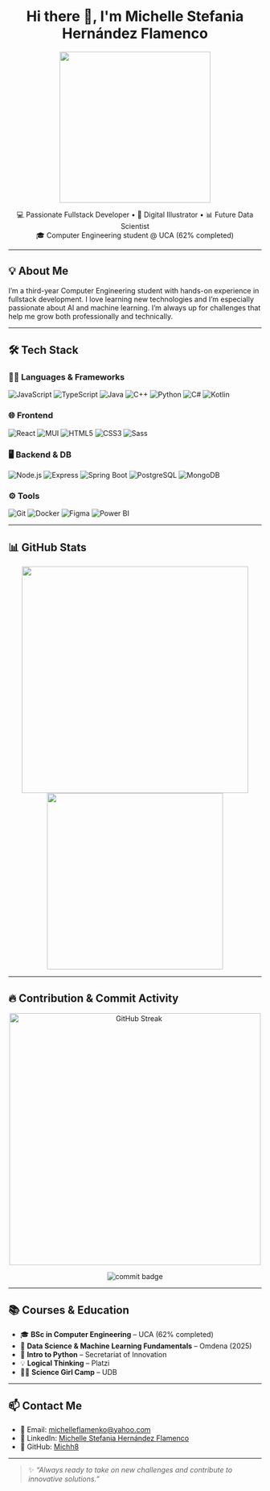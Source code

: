 <h1 align="center">Hi there 👋, I'm Michelle Stefania Hernández Flamenco</h1>

<p align="center">
  <img src="https://i.makeagif.com/media/1-17-2021/t80PNA.gif" width="300"/>
</p>

<p align="center">
  💻 Passionate Fullstack Developer • 🎨 Digital Illustrator • 📊 Future Data Scientist  
  <br/>
  🎓 Computer Engineering student @ UCA (62% completed)
</p>

---

## 💡 About Me

I’m a third-year Computer Engineering student with hands-on experience in fullstack development. I love learning new technologies and I’m especially passionate about AI and machine learning. I’m always up for challenges that help me grow both professionally and technically.

---

## 🛠️ Tech Stack

### 👩‍💻 Languages & Frameworks

![JavaScript](https://img.shields.io/badge/-JavaScript-F7DF1E?logo=javascript&logoColor=black&style=flat-square)
![TypeScript](https://img.shields.io/badge/-TypeScript-3178C6?logo=typescript&logoColor=white&style=flat-square)
![Java](https://img.shields.io/badge/-Java-007396?logo=java&logoColor=white&style=flat-square)
![C++](https://img.shields.io/badge/-C++-00599C?logo=c%2B%2B&logoColor=white&style=flat-square)
![Python](https://img.shields.io/badge/-Python-3776AB?logo=python&logoColor=white&style=flat-square)
![C#](https://img.shields.io/badge/-CSharp-239120?logo=c-sharp&logoColor=white&style=flat-square)
![Kotlin](https://img.shields.io/badge/-Kotlin-0095D5?logo=kotlin&logoColor=white&style=flat-square)

### 🌐 Frontend

![React](https://img.shields.io/badge/-React-61DAFB?logo=react&logoColor=black&style=flat-square)
![MUI](https://img.shields.io/badge/-MUI-007FFF?logo=mui&logoColor=white&style=flat-square)
![HTML5](https://img.shields.io/badge/-HTML5-E34F26?logo=html5&logoColor=white&style=flat-square)
![CSS3](https://img.shields.io/badge/-CSS3-1572B6?logo=css3&logoColor=white&style=flat-square)
![Sass](https://img.shields.io/badge/-Sass-CC6699?logo=sass&logoColor=white&style=flat-square)

### 🖥️ Backend & DB

![Node.js](https://img.shields.io/badge/-Node.js-339933?logo=node.js&logoColor=white&style=flat-square)
![Express](https://img.shields.io/badge/-Express-000000?logo=express&logoColor=white&style=flat-square)
![Spring Boot](https://img.shields.io/badge/-Spring%20Boot-6DB33F?logo=spring-boot&logoColor=white&style=flat-square)
![PostgreSQL](https://img.shields.io/badge/-PostgreSQL-4169E1?logo=postgresql&logoColor=white&style=flat-square)
![MongoDB](https://img.shields.io/badge/-MongoDB-47A248?logo=mongodb&logoColor=white&style=flat-square)

### ⚙️ Tools

![Git](https://img.shields.io/badge/-Git-F05032?logo=git&logoColor=white&style=flat-square)
![Docker](https://img.shields.io/badge/-Docker-2496ED?logo=docker&logoColor=white&style=flat-square)
![Figma](https://img.shields.io/badge/-Figma-F24E1E?logo=figma&logoColor=white&style=flat-square)
![Power BI](https://img.shields.io/badge/-PowerBI-F2C811?logo=powerbi&logoColor=black&style=flat-square)

---

## 📊 GitHub Stats

<p align="center">
  <img src="https://github-readme-stats.vercel.app/api?username=Michh8&show_icons=true&theme=radical" width="450" />
  <img src="https://github-readme-stats.vercel.app/api/top-langs/?username=Michh8&layout=compact&theme=radical" width="350" />
</p>

---

## 🔥 Contribution & Commit Activity

<p align="center">
  <img src="https://github-readme-streak-stats.herokuapp.com/?user=Michh8&theme=radical" alt="GitHub Streak" width="500"/>
</p>

<p align="center">
  <img src="https://komarev.com/ghpvc/?username=Michh8&label=Total+Commits+Tracker&color=orange&style=flat-square" alt="commit badge"/>
</p>

---

## 📚 Courses & Education

- 🎓 **BSc in Computer Engineering** – UCA (62% completed)
- 🧠 **Data Science & Machine Learning Fundamentals** – Omdena (2025)
- 🐍 **Intro to Python** – Secretariat of Innovation
- 💡 **Logical Thinking** – Platzi
- 👩‍🔬 **Science Girl Camp** – UDB

---

## 📫 Contact Me

- 💌 Email: [michelleflamenko@yahoo.com](mailto:michelleflamenko@yahoo.com)  
- 💼 LinkedIn: [Michelle Stefania Hernández Flamenco](https://www.linkedin.com/in/michelle-stefania-hernandez-flamenco-3200a8348/)  
- 🐙 GitHub: [Michh8](https://github.com/Michh8)

---

> ✨ *“Always ready to take on new challenges and contribute to innovative solutions.”*
